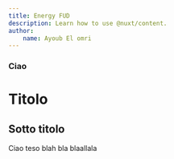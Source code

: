 ```yaml
---
title: Energy FUD
description: Learn how to use @nuxt/content.
author:
    name: Ayoub El omri
---
```



### Ciao
# Titolo
## Sotto titolo

Ciao teso blah bla blaallala